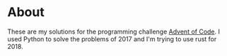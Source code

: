# About

These are my solutions for the programming challenge [Advent of Code](http://adventofcode.com/).
I used Python to solve the problems of 2017 and I'm trying to use rust for 2018.
